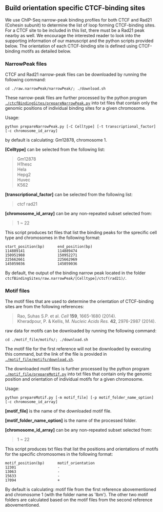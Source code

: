 ## Build orientation specific CTCF-binding sites

We use ChIP-Seq narrow-peak binding profiles for both CTCF and Rad21 (Cohesin subunit) to determine the list of loop forming CTCF-binding sites. For a CTCF site to be included in this list, there must be a Rad21 peak nearby as well. We encourage the interested reader to look into the supporting information of our manuscript and the python scripts provided below. The orientation of each CTCF-binding site is defined using CTCF-binding motifs as detailed below.


### NarrowPeak files

CTCF and Rad21 narrow-peak files can be downloaded by running the following command:
```
cd ./raw.narrowPeak/narrowPeak/; ./download.sh
```
These narrow-peak files are further processed by the python program [`./ctcfBindingSites/prepareNarrowPeak.py`](./ctcfBindingSites/prepareNarrowPeak.py) into txt files that contain only the genomic positions of individual binding sites for a given chromosome.

Usage:
```
python prepareNarrowPeak.py [-C Celltype] [-t transcriptional_factor] [-c chromosome_id_array]
```
by default is calculating: Gm12878, chromosome 1.

**[Celltype]** can be selected from the following list:  
>Gm12878  
>H1hesc  
>Hela  
>Hepg2  
>Huvec  
>K562  

**[transcriptional_factor]** can be selected from the following list: 

> ctcf
> rad21  

**[chromosome_id_array]** can be any non-repeated subset selected from:  

>1 ~ 22

This script produces txt files that list the binding peaks for the sprecific cell type and chromosomes in the following format:

```
start_position(bp)     	end_position(bp)
114889141               114889474
150951988               150952271
225662661               225662969
145059036               145059036 
```
By default, the output of the binding narrow peak located in the folder `ctcfBindingSites/raw.narrowPeak/[Celltype]/ctcf(rad21)/`.

### Motif files

The motif files that are used to determine the orientation of CTCF-binding sites are from the following references:

>Rao, Suhas S.P. et al. *Cell* **159**, 1665-1680 (2014).  
>Kheradpour, P. & Kellis, M. *Nucleic Acids Res.* **42**, 2976-2987 (2014).

raw data for motifs can be downloaded by running the following command:

```
cd ./motif_file/motifs/; ./download.sh
```

The motif file for the first reference will not be downloaded by executing this command, but the link of the file is provided in [`./motif_file/motifs/download.sh`](./motif_file/motifs/download.sh).

The downloaded motif files is further processed by the python program [`./motif_file/prepareMotif.py`](./motif_file/prepareMotif.py) into txt files that contain only the genomic position and orientation of individual motifs for a given chromosome.

Usage: 
```
python prepareMotif.py [-m motif_file] [-p motif_folder_name_option] [-c chromosome_id_array]
```
**[motif_file]** is the name of the downloaded motif file.

**[motif_folder_name_option]** is the name of the processed folder.

**[chromosome_id_array]** can be any non-repeated subset selected from:  

> 1 ~ 22

This script produces txt files that list the positions and orientations of motifs for the specific chromosomes in the following format:

```
motif_position(bp)     	motif_orientation
12301               	-
13063               	-
15633               	-
17094               	+ 
```

By default is calculating: motif file from the first reference abovementioned and chromosome 1 (with the folder name as 'lbm'). The other two motif folders are calculated based on the motif files from the second reference abovementioned.
